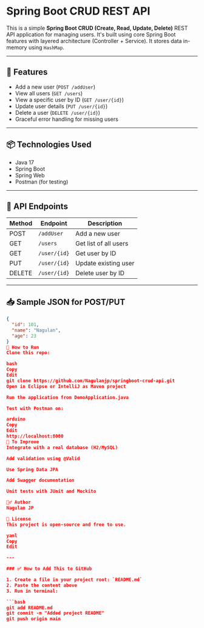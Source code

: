 # Spring Boot CRUD REST API

This is a simple **Spring Boot CRUD (Create, Read, Update, Delete)** REST API application for managing users. It's built using core Spring Boot features with layered architecture (Controller + Service). It stores data in-memory using `HashMap`.

---

## 🚀 Features

- Add a new user (`POST /addUser`)
- View all users (`GET /users`)
- View a specific user by ID (`GET /user/{id}`)
- Update user details (`PUT /user/{id}`)
- Delete a user (`DELETE /user/{id}`)
- Graceful error handling for missing users

---

## 📦 Technologies Used

- Java 17
- Spring Boot
- Spring Web
- Postman (for testing)

---

## 🧪 API Endpoints

| Method | Endpoint         | Description              |
|--------|------------------|--------------------------|
| POST   | `/addUser`       | Add a new user           |
| GET    | `/users`         | Get list of all users    |
| GET    | `/user/{id}`     | Get user by ID           |
| PUT    | `/user/{id}`     | Update existing user     |
| DELETE | `/user/{id}`     | Delete user by ID        |

---

## 📥 Sample JSON for POST/PUT

```json
{
  "id": 101,
  "name": "Nagulan",
  "age": 23
}
🧰 How to Run
Clone this repo:

bash
Copy
Edit
git clone https://github.com/Nagulanjp/springboot-crud-api.git
Open in Eclipse or IntelliJ as Maven project

Run the application from DemoApplication.java

Test with Postman on:

arduino
Copy
Edit
http://localhost:8080
📌 To Improve
Integrate with a real database (H2/MySQL)

Add validation using @Valid

Use Spring Data JPA

Add Swagger documentation

Unit tests with JUnit and Mockito

🙋‍♂️ Author
Nagulan JP

📄 License
This project is open-source and free to use.

yaml
Copy
Edit

---

### ✅ How to Add This to GitHub

1. Create a file in your project root: `README.md`
2. Paste the content above
3. Run in terminal:

```bash
git add README.md
git commit -m "Added project README"
git push origin main
